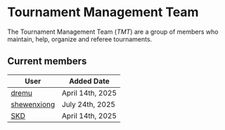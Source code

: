 # Tournament Management Team

The Tournament Management Team (_TMT_) are a group of members who maintain, help, organize and referee tournaments.

## Current members

User | Added Date 
---|---
[dremu](https://osu.titanic.sh/u/659) | April 14th, 2025
[shewenxiong](https://osu.titanic.sh/u/2302) | July 24th, 2025
[SKD](https://osu.titanic.sh/u/2441) | April 14th, 2025
